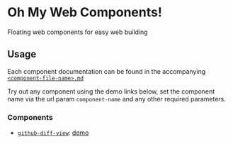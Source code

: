 # Oh My Web Components!

Floating web components for easy web building

## Usage

Each component documentation can be found in the accompanying [`<component-file-name>.md`](components/)

Try out any component using the demo links below, set the component name via the url param `component-name` and any other required parameters.

### Components

* [`github-diff-view`](?component-name=github-md-view&url=components/github-md-view.md): [demo](?component-name=github-diff-view&head=f1c3c32&base=9dfe892&repo=tophat/webext-training&file=package.json)
